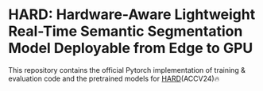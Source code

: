 # HARD: Hardware-Aware Lightweight Real-Time Semantic Segmentation Model Deployable from Edge to GPU
This repository contains the official Pytorch implementation of training & evaluation code and the pretrained models for [HARD](https://openaccess.thecvf.com/content/ACCV2024/html/Kwon_HARD__Hardware-Aware_lightweight_Real-time_semantic_segmentation_model_Deployable_from_ACCV_2024_paper.html)(ACCV24)🔥
